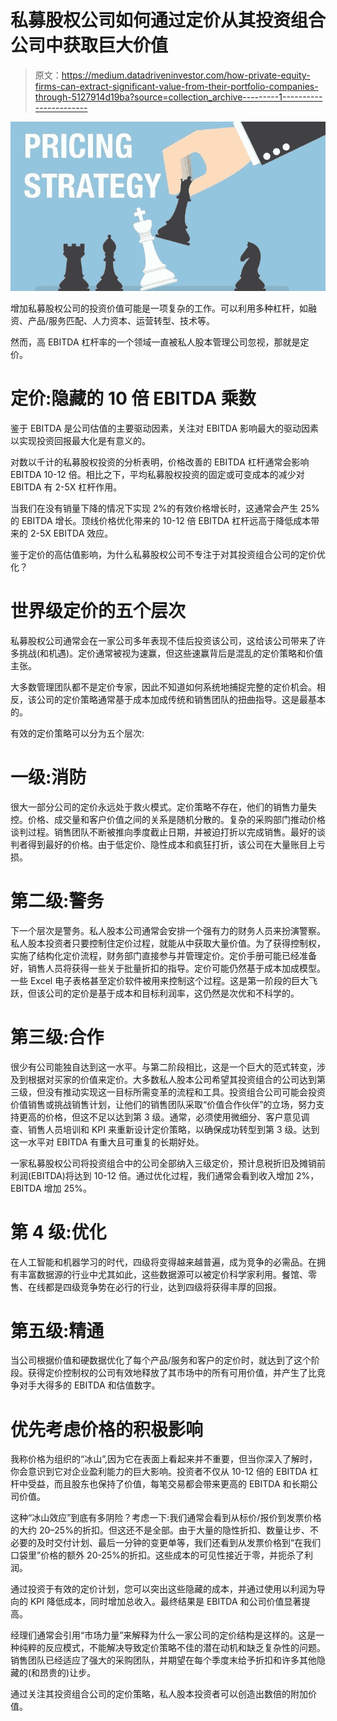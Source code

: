 # 私募股权公司如何通过定价从其投资组合公司中获取巨大价值

> 原文：<https://medium.datadriveninvestor.com/how-private-equity-firms-can-extract-significant-value-from-their-portfolio-companies-through-5127914d19ba?source=collection_archive---------1----------------------->

![](img/ef43186915fe6f1ce8b570d630b075eb.png)

增加私募股权公司的投资价值可能是一项复杂的工作。可以利用多种杠杆，如融资、产品/服务匹配、人力资本、运营转型、技术等。

然而，高 EBITDA 杠杆率的一个领域一直被私人股本管理公司忽视，那就是定价。

# 定价:隐藏的 10 倍 EBITDA 乘数

鉴于 EBITDA 是公司估值的主要驱动因素，关注对 EBITDA 影响最大的驱动因素以实现投资回报最大化是有意义的。

对数以千计的私募股权投资的分析表明，价格改善的 EBITDA 杠杆通常会影响 EBITDA 10-12 倍。相比之下，平均私募股权投资的固定或可变成本的减少对 EBITDA 有 2-5X 杠杆作用。

当我们在没有销量下降的情况下实现 2%的有效价格增长时，这通常会产生 25%的 EBITDA 增长。顶线价格优化带来的 10-12 倍 EBITDA 杠杆远高于降低成本带来的 2-5X EBITDA 效应。

鉴于定价的高估值影响，为什么私募股权公司不专注于对其投资组合公司的定价优化？

# 世界级定价的五个层次

私募股权公司通常会在一家公司多年表现不佳后投资该公司，这给该公司带来了许多挑战(和机遇)。定价通常被视为速赢，但这些速赢背后是混乱的定价策略和价值主张。

大多数管理团队都不是定价专家，因此不知道如何系统地捕捉完整的定价机会。相反，该公司的定价策略通常基于成本加成传统和销售团队的扭曲指导。这是最基本的。

有效的定价策略可以分为五个层次:

# 一级:消防

很大一部分公司的定价永远处于救火模式。定价策略不存在，他们的销售力量失控。价格、成交量和客户价值之间的关系是随机分散的。复杂的采购部门推动价格谈判过程。销售团队不断被推向季度截止日期，并被迫打折以完成销售。最好的谈判者得到最好的价格。由于低定价、隐性成本和疯狂打折，该公司在大量账目上亏损。

# 第二级:警务

下一个层次是警务。私人股本公司通常会安排一个强有力的财务人员来扮演警察。私人股本投资者只要控制住定价过程，就能从中获取大量价值。为了获得控制权，实施了结构化定价流程，财务部门直接参与并管理定价。定价手册可能已经准备好，销售人员将获得一些关于批量折扣的指导。定价可能仍然基于成本加成模型。一些 Excel 电子表格甚至定价软件被用来控制这个过程。这是第一阶段的巨大飞跃，但该公司的定价是基于成本和目标利润率，这仍然是次优和不科学的。

# 第三级:合作

很少有公司能独自达到这一水平。与第二阶段相比，这是一个巨大的范式转变，涉及到根据对买家的价值来定价。大多数私人股本公司希望其投资组合的公司达到第三级，但没有推动实现这一目标所需变革的流程和工具。投资组合公司可能会投资价值销售或挑战销售计划，让他们的销售团队采取“价值合作伙伴”的立场，努力支持更高的价格，但这不足以达到第 3 级。通常，必须使用微细分、客户意见调查、销售人员培训和 KPI 来重新设计定价策略，以确保成功转型到第 3 级。达到这一水平对 EBITDA 有重大且可重复的长期好处。

一家私募股权公司将投资组合中的公司全部纳入三级定价，预计息税折旧及摊销前利润(EBITDA)将达到 10-12 倍。通过优化过程，我们通常会看到收入增加 2%，EBITDA 增加 25%。

# 第 4 级:优化

在人工智能和机器学习的时代，四级将变得越来越普遍，成为竞争的必需品。在拥有丰富数据源的行业中尤其如此，这些数据源可以被定价科学家利用。餐馆、零售、在线都是四级竞争势在必行的行业，达到四级将获得丰厚的回报。

# 第五级:精通

当公司根据价值和硬数据优化了每个产品/服务和客户的定价时，就达到了这个阶段。获得定价控制权的公司有效地释放了其市场中的所有可用价值，并产生了比竞争对手大得多的 EBITDA 和估值数字。

# 优先考虑价格的积极影响

我称价格为组织的“冰山”,因为它在表面上看起来并不重要，但当你深入了解时，你会意识到它对企业盈利能力的巨大影响。投资者不仅从 10-12 倍的 EBITDA 杠杆中受益，而且股东也保持了价值，每笔交易都会带来更高的 EBITDA 和长期公司价值。

这种“冰山效应”到底有多阴险？考虑一下:我们通常会看到从标价/报价到发票价格的大约 20–25%的折扣。但这还不是全部。由于大量的隐性折扣、数量让步、不必要的及时交付计划、最后一分钟的变更单等，我们还看到从发票价格到“在我们口袋里”价格的额外 20-25%的折扣。这些成本的可见性接近于零，并扼杀了利润。

通过投资于有效的定价计划，您可以突出这些隐藏的成本，并通过使用以利润为导向的 KPI 降低成本，同时增加总收入。最终结果是 EBITDA 和公司价值显著提高。

经理们通常会引用“市场力量”来解释为什么一家公司的定价结构是这样的。这是一种纯粹的反应模式，不能解决导致定价策略不佳的潜在动机和缺乏复杂性的问题。销售团队已经适应了强大的采购团队，并期望在每个季度末给予折扣和许多其他隐藏的(和昂贵的)让步。

通过关注其投资组合公司的定价策略，私人股本投资者可以创造出数倍的附加价值。